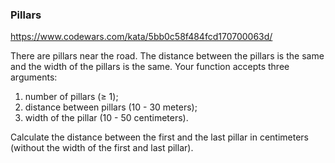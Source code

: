 ### Pillars

https://www.codewars.com/kata/5bb0c58f484fcd170700063d/

There are pillars near the road. The distance between the pillars is the same and the width of the pillars is the same.
Your function accepts three arguments:
1. number of pillars (≥ 1);
2. distance between pillars (10 - 30 meters);
3. width of the pillar (10 - 50 centimeters).

Calculate the distance between the first and the last pillar in centimeters (without the width of the first and last pillar).
